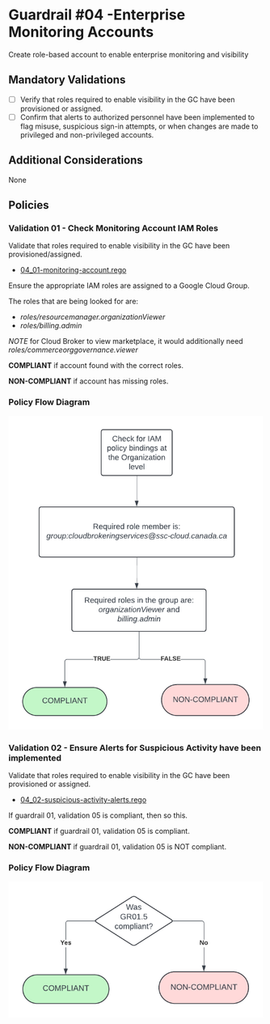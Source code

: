 # Guardrail #04 -Enterprise Monitoring Accounts

Create role-based account to enable enterprise monitoring and visibility


## Mandatory Validations

- [ ] Verify that roles required to enable visibility in the GC have been provisioned or assigned.
- [ ] Confirm that alerts to authorized personnel have been implemented to flag misuse, suspicious sign-in attempts, or when changes are made to privileged and non-privileged accounts.

## Additional Considerations

None

## Policies

### Validation 01 - Check Monitoring Account IAM Roles

Validate that roles required to enable visibility in the GC have been provisioned/assigned.

- [04_01-monitoring-account.rego](../policies/04-monitoring-account/04_01-monitoring-account.rego)

Ensure the appropriate IAM roles are assigned to a Google Cloud Group.

The roles that are being looked for are:

- *roles/resourcemanager.organizationViewer*
- *roles/billing.admin*

*NOTE* for Cloud Broker to view marketplace, it would additionally need *roles/commerceorggovernance.viewer*

**COMPLIANT** if account found with the correct roles.

**NON-COMPLIANT** if account has missing roles.

### Policy Flow Diagram

![01-monitoring-account](./policy_diagrams/GR04_01.png "01-monitoring-account")

### Validation 02 - Ensure Alerts for Suspicious Activity have been implemented

Validate that roles required to enable visibility in the GC have been provisioned or assigned.

- [04_02-suspicious-activity-alerts.rego](../policies/04-monitoring-account/04_02-suspicious-activity-alerts.rego)

If guardrail 01, validation 05 is compliant, then so this.  

**COMPLIANT** if guardrail 01, validation 05 is compliant.

**NON-COMPLIANT** if guardrail 01, validation 05 is NOT compliant.

### Policy Flow Diagram

![02-suspicious-activity-alerts](./policy_diagrams/GR04_02.png "02-suspicious-activity-alerts")


